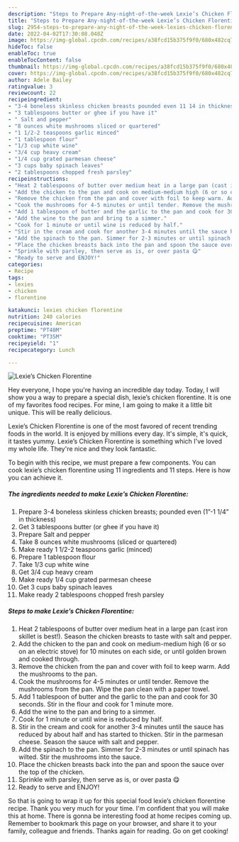 ```yaml
---
description: "Steps to Prepare Any-night-of-the-week Lexie’s Chicken Florentine"
title: "Steps to Prepare Any-night-of-the-week Lexie’s Chicken Florentine"
slug: 2954-steps-to-prepare-any-night-of-the-week-lexies-chicken-florentine
date: 2022-04-02T17:30:08.048Z
image: https://img-global.cpcdn.com/recipes/a38fcd15b375f9f0/680x482cq70/lexies-chicken-florentine-recipe-main-photo.jpg
hideToc: false
enableToc: true
enableTocContent: false
thumbnail: https://img-global.cpcdn.com/recipes/a38fcd15b375f9f0/680x482cq70/lexies-chicken-florentine-recipe-main-photo.jpg
cover: https://img-global.cpcdn.com/recipes/a38fcd15b375f9f0/680x482cq70/lexies-chicken-florentine-recipe-main-photo.jpg
author: Adele Bailey
ratingvalue: 3
reviewcount: 22
recipeingredient:
- "3-4 boneless skinless chicken breasts pounded even 11 14 in thickness"
- "3 tablespoons butter or ghee if you have it"
- " Salt and pepper"
- "8 ounces white mushrooms sliced or quartered"
- "1 1/2-2 teaspoons garlic minced"
- "1 tablespoon flour"
- "1/3 cup white wine"
- "3/4 cup heavy cream"
- "1/4 cup grated parmesan cheese"
- "3 cups baby spinach leaves"
- "2 tablespoons chopped fresh parsley"
recipeinstructions:
- "Heat 2 tablespoons of butter over medium heat in a large pan (cast iron skillet is best!). Season the chicken breasts to taste with salt and pepper."
- "Add the chicken to the pan and cook on medium-medium high (6 or so on an electric stove) for 10 minutes on each side, or until golden brown and cooked through."
- "Remove the chicken from the pan and cover with foil to keep warm. Add the mushrooms to the pan."
- "Cook the mushrooms for 4-5 minutes or until tender. Remove the mushrooms from the pan. Wipe the pan clean with a paper towel."
- "Add 1 tablespoon of butter and the garlic to the pan and cook for 30 seconds. Stir in the flour and cook for 1 minute more."
- "Add the wine to the pan and bring to a simmer."
- "Cook for 1 minute or until wine is reduced by half."
- "Stir in the cream and cook for another 3-4 minutes until the sauce has reduced by about half and has started to thicken. Stir in the parmesan cheese. Season the sauce with salt and pepper."
- "Add the spinach to the pan. Simmer for 2-3 minutes or until spinach has wilted. Stir the mushrooms into the sauce."
- "Place the chicken breasts back into the pan and spoon the sauce over the top of the chicken."
- "Sprinkle with parsley, then serve as is, or over pasta 😋"
- "Ready to serve and ENJOY!"
categories:
- Recipe
tags:
- lexies
- chicken
- florentine

katakunci: lexies chicken florentine 
nutrition: 240 calories
recipecuisine: American
preptime: "PT40M"
cooktime: "PT35M"
recipeyield: "1"
recipecategory: Lunch

---
```



![Lexie’s Chicken Florentine](https://img-global.cpcdn.com/recipes/a38fcd15b375f9f0/680x482cq70/lexies-chicken-florentine-recipe-main-photo.jpg)

Hey everyone, I hope you're having an incredible day today. Today, I will show you a way to prepare a special dish, lexie’s chicken florentine. It is one of my favorites food recipes. For mine, I am going to make it a little bit unique. This will be really delicious.

Lexie’s Chicken Florentine is one of the most favored of recent trending foods in the world. It is enjoyed by millions every day. It's simple, it's quick, it tastes yummy. Lexie’s Chicken Florentine is something which I've loved my whole life. They're nice and they look fantastic.




To begin with this recipe, we must prepare a few components. You can cook lexie’s chicken florentine using 11 ingredients and 11 steps. Here is how you can achieve it.

<!--inarticleads1-->

##### The ingredients needed to make Lexie’s Chicken Florentine:

1. Prepare 3-4 boneless skinless chicken breasts; pounded even (1”-1 1/4” in thickness)
1. Get 3 tablespoons butter (or ghee if you have it)
1. Prepare  Salt and pepper
1. Take 8 ounces white mushrooms (sliced or quartered)
1. Make ready 1 1/2-2 teaspoons garlic (minced)
1. Prepare 1 tablespoon flour
1. Take 1/3 cup white wine
1. Get 3/4 cup heavy cream
1. Make ready 1/4 cup grated parmesan cheese
1. Get 3 cups baby spinach leaves
1. Make ready 2 tablespoons chopped fresh parsley




<!--inarticleads2-->

##### Steps to make Lexie’s Chicken Florentine:

1. Heat 2 tablespoons of butter over medium heat in a large pan (cast iron skillet is best!). Season the chicken breasts to taste with salt and pepper.
1. Add the chicken to the pan and cook on medium-medium high (6 or so on an electric stove) for 10 minutes on each side, or until golden brown and cooked through.
1. Remove the chicken from the pan and cover with foil to keep warm. Add the mushrooms to the pan.
1. Cook the mushrooms for 4-5 minutes or until tender. Remove the mushrooms from the pan. Wipe the pan clean with a paper towel.
1. Add 1 tablespoon of butter and the garlic to the pan and cook for 30 seconds. Stir in the flour and cook for 1 minute more.
1. Add the wine to the pan and bring to a simmer.
1. Cook for 1 minute or until wine is reduced by half.
1. Stir in the cream and cook for another 3-4 minutes until the sauce has reduced by about half and has started to thicken. Stir in the parmesan cheese. Season the sauce with salt and pepper.
1. Add the spinach to the pan. Simmer for 2-3 minutes or until spinach has wilted. Stir the mushrooms into the sauce.
1. Place the chicken breasts back into the pan and spoon the sauce over the top of the chicken.
1. Sprinkle with parsley, then serve as is, or over pasta 😋
1. Ready to serve and ENJOY!



So that is going to wrap it up for this special food lexie’s chicken florentine recipe. Thank you very much for your time. I'm confident that you will make this at home. There is gonna be interesting food at home recipes coming up. Remember to bookmark this page on your browser, and share it to your family, colleague and friends. Thanks again for reading. Go on get cooking!
